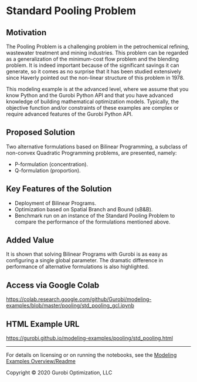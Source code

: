 # Standard Pooling Problem

## Motivation

The Pooling Problem is a challenging problem in the petrochemical refining, wastewater treatment and mining industries. 
This problem can be regarded as a generalization of the minimum-cost flow problem and the blending problem. 
It is indeed important because of the significant savings it can generate, so it comes as no surprise that it has been 
studied extensively since Haverly pointed out the non-linear structure of this problem in 1978.

This modeling example is at the advanced level, where we assume that you know Python and the Gurobi Python API and 
that you have advanced knowledge of building mathematical optimization models. Typically, the objective function and/or 
constraints of these examples are complex or require advanced features of the Gurobi Python API.

## Proposed Solution

Two alternative formulations based on Bilinear Programming, a subclass of non-convex Quadratic Programming problems, are presented, namely:

- P-formulation (concentration).
- Q-formulation (proportion).

## Key Features of the Solution

- Deployment of Bilinear Programs.
- Optimization based on Spatial Branch and Bound (sB&B).
- Benchmark run on an instance of the Standard Pooling Problem to compare the performance of the formulations mentioned above.

## Added Value

It is shown that solving Bilinear Programs with Gurobi is as easy as configuring a single global parameter. The dramatic difference in performance of alternative formulations is also highlighted.


## Access via Google Colab

https://colab.research.google.com/github/Gurobi/modeling-examples/blob/master/pooling/std_pooling_gcl.ipynb

## HTML Example URL

https://gurobi.github.io/modeling-examples/pooling/std_pooling.html


----
For details on licensing or on running the notebooks, see the [Modeling Examples Overview/Readme](https://github.com/Gurobi/modeling-examples/)


Copyright © 2020 Gurobi Optimization, LLC
